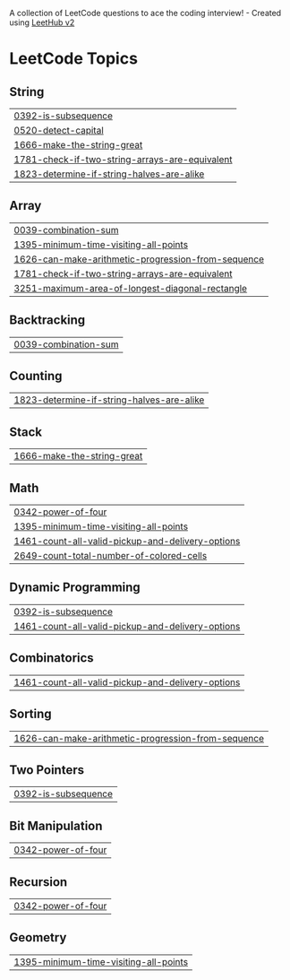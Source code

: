 A collection of LeetCode questions to ace the coding interview! - Created using [LeetHub v2](https://github.com/arunbhardwaj/LeetHub-2.0)
<!---LeetCode Topics Start-->
# LeetCode Topics
## String
|  |
| ------- |
| [0392-is-subsequence](https://github.com/Daria872/coding-journey/tree/master/0392-is-subsequence) |
| [0520-detect-capital](https://github.com/Daria872/coding-journey/tree/master/0520-detect-capital) |
| [1666-make-the-string-great](https://github.com/Daria872/coding-journey/tree/master/1666-make-the-string-great) |
| [1781-check-if-two-string-arrays-are-equivalent](https://github.com/Daria872/coding-journey/tree/master/1781-check-if-two-string-arrays-are-equivalent) |
| [1823-determine-if-string-halves-are-alike](https://github.com/Daria872/coding-journey/tree/master/1823-determine-if-string-halves-are-alike) |
## Array
|  |
| ------- |
| [0039-combination-sum](https://github.com/Daria872/coding-journey/tree/master/0039-combination-sum) |
| [1395-minimum-time-visiting-all-points](https://github.com/Daria872/coding-journey/tree/master/1395-minimum-time-visiting-all-points) |
| [1626-can-make-arithmetic-progression-from-sequence](https://github.com/Daria872/coding-journey/tree/master/1626-can-make-arithmetic-progression-from-sequence) |
| [1781-check-if-two-string-arrays-are-equivalent](https://github.com/Daria872/coding-journey/tree/master/1781-check-if-two-string-arrays-are-equivalent) |
| [3251-maximum-area-of-longest-diagonal-rectangle](https://github.com/Daria872/coding-journey/tree/master/3251-maximum-area-of-longest-diagonal-rectangle) |
## Backtracking
|  |
| ------- |
| [0039-combination-sum](https://github.com/Daria872/coding-journey/tree/master/0039-combination-sum) |
## Counting
|  |
| ------- |
| [1823-determine-if-string-halves-are-alike](https://github.com/Daria872/coding-journey/tree/master/1823-determine-if-string-halves-are-alike) |
## Stack
|  |
| ------- |
| [1666-make-the-string-great](https://github.com/Daria872/coding-journey/tree/master/1666-make-the-string-great) |
## Math
|  |
| ------- |
| [0342-power-of-four](https://github.com/Daria872/coding-journey/tree/master/0342-power-of-four) |
| [1395-minimum-time-visiting-all-points](https://github.com/Daria872/coding-journey/tree/master/1395-minimum-time-visiting-all-points) |
| [1461-count-all-valid-pickup-and-delivery-options](https://github.com/Daria872/coding-journey/tree/master/1461-count-all-valid-pickup-and-delivery-options) |
| [2649-count-total-number-of-colored-cells](https://github.com/Daria872/coding-journey/tree/master/2649-count-total-number-of-colored-cells) |
## Dynamic Programming
|  |
| ------- |
| [0392-is-subsequence](https://github.com/Daria872/coding-journey/tree/master/0392-is-subsequence) |
| [1461-count-all-valid-pickup-and-delivery-options](https://github.com/Daria872/coding-journey/tree/master/1461-count-all-valid-pickup-and-delivery-options) |
## Combinatorics
|  |
| ------- |
| [1461-count-all-valid-pickup-and-delivery-options](https://github.com/Daria872/coding-journey/tree/master/1461-count-all-valid-pickup-and-delivery-options) |
## Sorting
|  |
| ------- |
| [1626-can-make-arithmetic-progression-from-sequence](https://github.com/Daria872/coding-journey/tree/master/1626-can-make-arithmetic-progression-from-sequence) |
## Two Pointers
|  |
| ------- |
| [0392-is-subsequence](https://github.com/Daria872/coding-journey/tree/master/0392-is-subsequence) |
## Bit Manipulation
|  |
| ------- |
| [0342-power-of-four](https://github.com/Daria872/coding-journey/tree/master/0342-power-of-four) |
## Recursion
|  |
| ------- |
| [0342-power-of-four](https://github.com/Daria872/coding-journey/tree/master/0342-power-of-four) |
## Geometry
|  |
| ------- |
| [1395-minimum-time-visiting-all-points](https://github.com/Daria872/coding-journey/tree/master/1395-minimum-time-visiting-all-points) |
<!---LeetCode Topics End-->